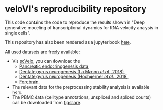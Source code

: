 # veloVI's reproducibility repository

This code contains the code to reproduce the results shown in "Deep generative modeling of transcriptional dynamics for RNA velocity analysis in single cells".

This repository has also been rendered as a jupyter book [here](https://yoseflab.github.io/velovi_reproducibility/intro.html).

All used datasets are freely available:
* Via [scVelo](https://scvelo.readthedocs.io/), you can download the
    * [Pancreatic endocrinogenesis data](https://scvelo.readthedocs.io/scvelo.datasets.pancreas/#scvelo.datasets.pancreas),
    * [Dentate gyrus neurogenesis (La Manno *et al.*, 2018)](https://scvelo.readthedocs.io/scvelo.datasets.dentategyrus_lamanno/#scvelo.datasets.dentategyrus_lamanno),
    * [Dentate gyrus neurogenesis (Hochgerner *et al.*, 2018)](https://scvelo.readthedocs.io/scvelo.datasets.dentategyrus/#scvelo.datasets.dentategyrus),
    * [Forebrain](https://scvelo.readthedocs.io/scvelo.datasets.forebrain/#scvelo.datasets.forebrain).
* The relevant data for the preprocessing stability analysis is available [here](https://www.fmi.ch/groups/gbioinfo/RNAVeloQuant/RNAVeloQuant.html).
* The PBMC data (cell type annotations, unspliced and spliced counts) can be downloaded from [figshare](https://figshare.com/projects/veloVI_datasets/145476).
